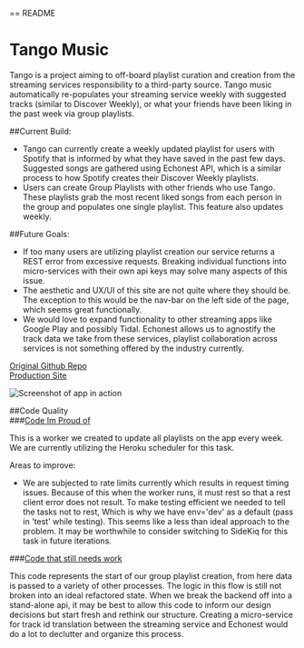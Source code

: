 == README

# Tango Music

Tango is a project aiming to off-board playlist curation and creation from the streaming services responsibility to a
third-party source. Tango music automatically re-populates your streaming service weekly with suggested tracks
(similar to Discover Weekly), or what your friends have been liking in the past week via group playlists.

##Current Build:
  - Tango can currently create a weekly updated playlist for users with Spotify that is informed by what
    they have saved in the past few days. Suggested songs are gathered using Echonest API, which is a similar process to how Spotify
    creates their Discover Weekly playlists.
  - Users can create Group Playlists with other friends who use Tango. These playlists grab the most recent liked songs from each
    person in the group and populates one single playlist. This feature also updates weekly.

##Future Goals:
  - If too many users are utilizing playlist creation our service returns a REST error from excessive requests. Breaking individual functions into micro-services with their own api keys may solve many aspects of this issue.
  - The aesthetic and UX/UI of this site are not quite where they should be. The exception to this would be the nav-bar on the left side of the page, which seems great functionally.
  - We would love to expand functionality to other streaming apps like Google Play and possibly Tidal. Echonest allows us to agnostify the track data we take from these services, playlist collaboration across services is not something offered by the industry currently.

[Original Github Repo](https://github.com/Jlawlzz/personal-project/tree/master/soiree)  
[Production Site](https://tango-music.herokuapp.com/)  

![Screenshot of app in action](http://recordit.co/YC9c0XAQIY)  

##Code Quality  
###[Code Im Proud of](https://github.com/Jlawlzz/tango-music/blob/master/app/models/worker.rb)

This is a worker we created to update all playlists on the app every week.  
We are currently utilizing the Heroku scheduler for this task.

Areas to improve:
- We are subjected to rate limits currently which results in request timing issues. Because of this when the worker runs,
it must rest so that a rest client error does not result.  To make testing efficient we needed to tell the tasks not to rest,
Which is why we have env='dev' as a default (pass in 'test' while testing). This seems like a less than ideal approach to the
problem. It may be worthwhile to consider switching to SideKiq for this task in future iterations.



###[Code that still needs work](https://github.com/Jlawlzz/tango-music/blob/master/app/models/group.rb)

This code represents the start of our group playlist creation, from here data is passed to a variety of other processes.
The logic in this flow is still not broken into an ideal refactored state. When we break the backend off into a stand-alone
api, it may be best to allow this code to inform our design decisions but start fresh and rethink our structure.  Creating
a micro-service for track id translation between the streaming service and Echonest would do a lot to declutter and organize
this process.
